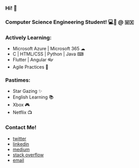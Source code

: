 ### Hi! 👋

### Computer Science Engineering Student! 💻🚀 @ :mexico:

### Actively Learning:
 - Microsoft Azure |  Microsoft 365 ☁
 - C | HTML/CSS | Python | Java ⌨
 - Flutter | Angular 👓
 - Agile Practices 🧠
 
### Pastimes:
 - Star Gazing ✨
 - English Learning 📚
 - Xbox 🎮
 - Netflix 📺
 
### Contact Me!
 - <a href="https://twitter.com/msalazar_97" target="_blank">twitter</a>
 - <a href="https://www.linkedin.com/in/manuel-salazar-avila/" target="_blank">linkedin</a>
 - <a href="https://msalazar97.medium.com/" target="_blank">medium</a>
 - <a href="https://stackoverflow.com/users/14415889/manuel-salazar-avila/" target="_blank">stack overflow</a>
 - <a href="mailto:manuel.salazaravila@outlook.com" target="_blank">email</a>
